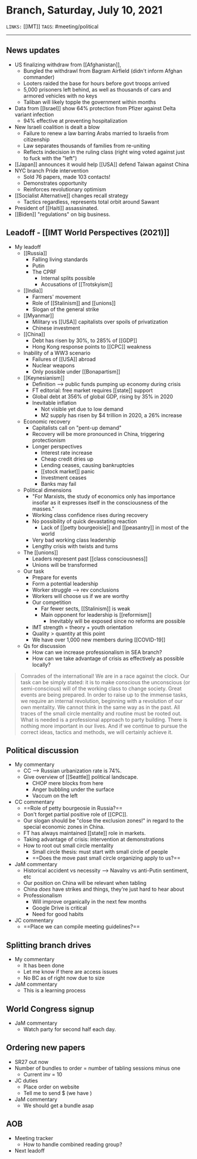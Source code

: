 # Branch, Saturday, July 10, 2021
`LINKS:` [[IMT]]
`TAGS`: #meeting/political 

---
## News updates
- US finalizing withdraw from [[Afghanistan]], 
	- Bungled the withdrawl from Bagram Airfield (didn't inform Afghan commander)
	- Looters raided the base for hours before govt troops arrived
	- 5,000 prisoners left behind, as well as thousands of cars and armored vehicles with no keys
	- Taliban will likely topple the government within months
- Data from [[Israel]] show 64% protection from Pfizer against Delta variant infection
	- 94% effective at preventing hospitalization
- New Israeli coalition is dealt a blow
	- Failure to renew a law barring Arabs married to Israelis from citizenship
	- Law separates thousands of families from re-uniting
	- Reflects indecision in the ruling class (right wing voted against just to fuck with the "left")
- [[Japan]] announces it would help [[USA]] defend Taiwan against China
- NYC branch Pride intervention
	- Sold 76 papers, made 103 contacts!
	- Demonstrates opportunity
	- Reinforces revolutionary optimism 
- [[Socialist Alternative]] changes recall strategy
	- Tactics regardless, represents total orbit around Sawant
- President of [[Haiti]] assassinated. 
- [[Biden]] "regulations" on big business. 

## Leadoff - [[IMT World Perspectives (2021)]]
- My leadoff
	- [[Russia]]
		- Falling living standards
		- Putin
		- The CPRF
			- Internal splits possible
			- Accusations of [[Trotskyism]]
	- [[India]]
		- Farmers' movement
		- Role of [[Stalinism]] and [[unions]]
		- Slogan of the general strike
	- [[Myanmar]]
		- Military vs [[USA]] capitalists over spoils of privatization
		- Chinese investment
	- [[China]]
		- Debt has risen by 30%, to 285% of [[GDP]]
		- Hong Kong response points to [[CPC]] weakness
	- Inability of a WW3 scenario
		- Failures of [[USA]] abroad
		- Nuclear weapons
		- Only possible under [[Bonapartism]]
	- [[Keynesianism]]
		- Definition --> public funds pumping up economy during crisis
		- FT editorial: free market requires [[state]] support
		- Global debt at 356% of global GDP, rising by 35% in 2020
		- Inevitable inflation
			- Not visible yet due to low demand
			- M2 supply has risen by $4 trillion in 2020, a 26% increase
	- Economic recovery
		- Capitalists call on "pent-up demand"
		- Recovery will be more pronounced in China, triggering protectionism
		- Longer perspectives
			- Interest rate increase
			- Cheap credit dries up
			- Lending ceases, causing bankruptcies
			- [[stock market]] panic
			- Investment ceases
			- Banks may fail
	- Political dimensions
		- "For Marxists, the study of economics only has importance insofar as it expresses itself in the consciousness of the masses."
		- Working class confidence rises during recovery
		- No possibility of quick devastating reaction
			- Lack of [[petty bourgeoisie]] and [[peasantry]] in most of the world
		- Very bad working class leadership
		- Lengthy crisis with twists and turns
	- The [[unions]]
		- Leaders represent past [[class consciousness]]
		- Unions will be transformed
	- Our task
		- Prepare for events
		- Form a potential leadership
		- Worker struggle --> rev conclusions
		- Workers will choose us if we are worthy
		- Our competition
			- Far fewer sects, [[Stalinism]] is weak
			- Main opponent for leadership is [[reformism]]
				- Inevitably will be exposed since no reforms are possible
		- IMT strength = theory + youth orientation
		- Quality > quantity at this point
		- We have over 1,000 new members during [[COVID-19]]
	- Qs for discussion
		- How can we increase professionalism in SEA branch?
		- How can we take advantage of crisis as effectively as possible locally?

> Comrades of the international! We are in a race against the clock. Our task can be simply stated: it is to make conscious the unconscious (or semi-conscious) will of the working class to change society. Great events are being prepared. In order to raise up to the immense tasks, we require an internal revolution, beginning with a revolution of our own mentality. We cannot think in the same way as in the past. All traces of the small circle mentality and routine must be rooted out. What is needed is a professional approach to party building. There is nothing more important in our lives. And if we continue to pursue the correct ideas, tactics and methods, we will certainly achieve it.

## Political discussion
- My commentary
	- CC --> Russian urbanization rate is 74%.
	- Give overview of [[Seattle]] political landscape.
		- CHOP mere blocks from here
		- Anger bubbling under the surface
		- Vaccum on the left
- CC commentary
	- ==Role of petty bourgeosie in Russia?==
	- Don't forget partial positive role of [[CPC]].
	- Our slogan should be "close the exclusion zones!" in regard to the special economic zones in China.
	- FT has always maintained [[state]] role in markets. 
	- Taking advantage of crisis: intervention at demonstrations
	- How to root out small circle mentality
		- Small circle thesis: must start with small circle of people
		- ==Does the move past small circle organizing apply to us?==
- JaM commentary
	- Historical accident vs necessity --> Navalny vs anti-Putin sentiment, etc
	- Our position on China will be relevant when tabling
	- China *does* have strikes and things, they're just hard to hear about
	- Professionalism
		- Will improve organically in the next few months
		- Google Drive is critical
		- Need for good habits
- JC commentary
	- ==Place we can compile meeting guidelines?==

## Splitting branch drives
- My commentary
	- It has been done
	- Let me know if there are access issues
	- No BC as of right now due to size
- JaM commentary
	- This is a learning process

## World Congress signup
- JaM commentary
	- Watch party for second half each day. 

## Ordering new papers
- SR27 out now
- Number of bundles to order = number of tabling sessions minus one
	- Current inv = 10
- JC duties
	- Place order on website
	- Tell me to send $ (we have )
- JaM commentary
	- We should get a bundle asap

## AOB
- Meeting tracker
	- How to handle combined reading group?
- Next leadoff
